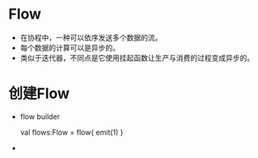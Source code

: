 # Flow
- 在协程中，一种可以依序发送多个数据的流。
- 每个数据的计算可以是异步的。
- 类似于迭代器，不同点是它使用挂起函数让生产与消费的过程变成异步的。

# 创建Flow
- flow builder

    val flows:Flow<Int> = flow{ emit(1) }
- 